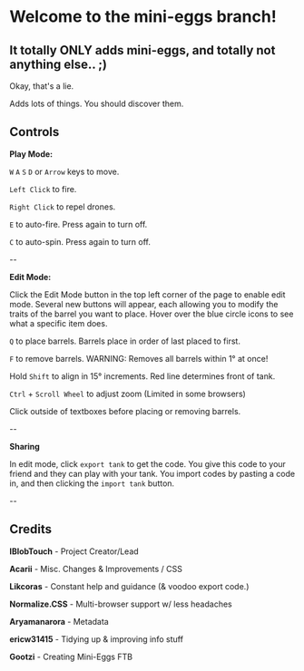 # Welcome to the mini-eggs branch!
## It totally ONLY adds mini-eggs, and totally not anything else.. ;)

Okay, that's a lie.

Adds lots of things. You should discover them.


## Controls

**Play Mode:**

`W` `A` `S` `D` or `Arrow` keys to move.

`Left Click` to fire.

`Right Click` to repel drones.

`E` to auto-fire. Press again to turn off.

`C` to auto-spin. Press again to turn off.

--

**Edit Mode:**

Click the Edit Mode button in the top left corner of the page to enable edit mode. Several new buttons will appear, each allowing you to modify the traits of the barrel you want to place. Hover over the blue circle icons to see what a specific item does.

`Q` to place barrels. Barrels place in order of last placed to first. 

`F` to remove barrels. WARNING: Removes all barrels within 1° at once! 

Hold `Shift` to align in 15° increments. Red line determines front of tank. 

`Ctrl` + `Scroll Wheel` to adjust zoom (Limited in some browsers) 

Click outside of textboxes before placing or removing barrels.

--

**Sharing**

In edit mode, click `export tank` to get the code. You give this code to your friend and they can play with your tank. You import codes by pasting a code in, and then clicking the `import tank` button. 

--
## Credits


**IBlobTouch** - Project Creator/Lead

**Acarii** - Misc. Changes & Improvements / CSS

**Likcoras** - Constant help and guidance (& voodoo export code.)

**Normalize.CSS** - Multi-browser support w/ less headaches

**Aryamanarora** - Metadata

[//]: # (Note: ericw31415 doesn't like having his username capitalized.)
**ericw31415** - Tidying up & improving info stuff

**Gootzi** - Creating Mini-Eggs FTB
